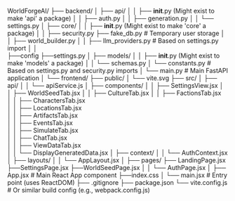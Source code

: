 WorldForgeAI/
├── backend/
│   ├── api/
│   │   ├── __init__.py  (Might exist to make 'api' a package)
│   │   ├── auth.py
│   │   ├── generation.py
│   │   └── settings.py
│   ├── core/
│   │   ├── __init__.py  (Might exist to make 'core' a package)
│   │   ├── security.py
        ├── fake_db.py         # Temporary user storage
│   │   ├── world_builder.py
│   │   ├── llm_providers.py # Based on settings.py import
│   │   
    ├──config
        ├──settings.py
│   ├── models/
│   │   ├── __init__.py  (Might exist to make 'models' a package)
│   │   └── schemas.py
│   └── constants.py     # Based on settings.py and security.py imports
│   └── main.py            # Main FastAPI application
│
└── frontend/
    ├── public/
    │   └── vite.svg
    ├── src/
    │   ├── api/
    │   │   └── apiService.js
    │   ├── components/
    │   │   ├── SettingsView.jsx
    │   │   ├── WorldSeedTab.jsx
    │   │   ├── CultureTab.jsx
    │   │   ├── FactionsTab.jsx    
    │   │   ├── CharactersTab.jsx  
    │   │   ├── LocationsTab.jsx   
    │   │   ├── ArtifactsTab.jsx   
    │   │   ├── EventsTab.jsx      
    │   │   ├── SimulateTab.jsx    
    │   │   ├── ChatTab.jsx        
    │   │   ├── ViewDataTab.jsx    
    │   │   └── DisplayGeneratedData.jsx 
    │   ├── context/
    │   │   └── AuthContext.jsx
    │   ├── layouts/
    │   │   └── AppLayout.jsx
    │   ├── pages/
            ├── LandingPage.jsx
            ├──SettingsPage.jsx
            ├──WorldSeedPage.jsx
    │   │   └── AuthPage.jsx
    │   ├── App.jsx            # Main React App component
        ├──index.css
    │   └── main.jsx           # Entry point (uses ReactDOM)
    ├── .gitignore
    ├── package.json
    └── vite.config.js     # Or similar build config (e.g., webpack.config.js)
